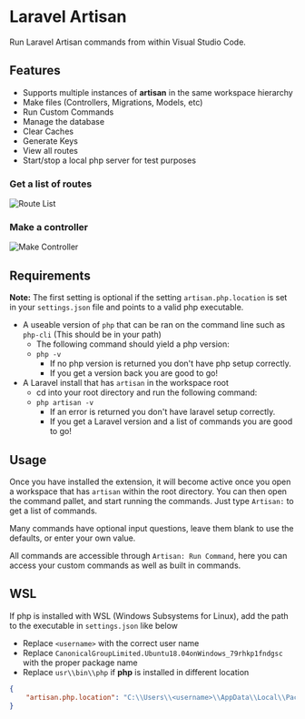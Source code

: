 # Laravel Artisan

Run Laravel Artisan commands from within Visual Studio Code.

## Features

* Supports multiple instances of **artisan** in the same workspace hierarchy
* Make files (Controllers, Migrations, Models, etc)
* Run Custom Commands
* Manage the database
* Clear Caches
* Generate Keys
* View all routes
* Start/stop a local php server for test purposes

### Get a list of routes

![Route List](./images/screens/route-list.gif)

### Make a controller

![Make Controller](./images/screens/make-controller.gif)

## Requirements

**Note:** The first setting is optional if the setting `artisan.php.location` is set in your `settings.json` file and points to a valid php executable.

* A useable version of `php` that can be ran on the command line such as `php-cli` (This should be in your path)
    * The following command should yield a php version:
    * `php -v`
        * If no php version is returned you don't have php setup correctly.
        * If you get a version back you are good to go!
* A Laravel install that has `artisan` in the workspace root
    * cd into your root directory and run the following command:
    * `php artisan -v`
        * If an error is returned you don't have laravel setup correctly.
        * If you get a Laravel version and a list of commands you are good to go!

## Usage

Once you have installed the extension, it will become active once you open a workspace that has `artisan` within the root directory.
You can then open the command pallet, and start running the commands.
Just type `Artisan:` to get a list of commands.

Many commands have optional input questions, leave them blank to use the defaults, or enter your own value.

All commands are accessible through `Artisan: Run Command`, here you can access your custom commands as well as built in commands.

## WSL

If php is installed with WSL (Windows Subsystems for Linux), add the path to the executable in `settings.json` like below

* Replace `<username>` with the correct user name
* Replace `CanonicalGroupLimited.Ubuntu18.04onWindows_79rhkp1fndgsc` with the proper package name
* Replace `usr\\bin\\php` if **php** is installed in different location

```json
{
    "artisan.php.location": "C:\\Users\\<username>\\AppData\\Local\\Packages\\CanonicalGroupLimited.Ubuntu18.04onWindows_79rhkp1fndgsc\\LocalState\\rootfs\\usr\\bin\\php"
}
```
